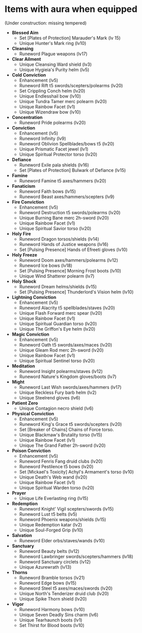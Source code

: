 # Items with aura when equipped

(Under construction: missing tempered)

- **Blessed Aim**
  - Set [Plates of Protection] Marauder's Mark (lv 15)
  - Unique Hunter's Mark ring (lv10)
- **Cleansing**
  - Runeword Plague weapons (lv17)
- **Clear Ailment**
  - Unique Cleansing Ward shield (lv3)
  - Unique Hygieia's Purity helm (lv5)
- **Cold Conviction**
  - Enhancement (lv5)
  - Runeword Rift t5 swords/scepters/polearms (lv20)
  - Set Crippling Conch helm (lv20)
  - Unique Endlesshail bow (lv10)
  - Unique Tundra Tamer merc polearm (lv20)
  - Unique Rainbow Facet (lv1)
  - Unique Wizendraw bow (lv10)
- **Concentration**
  - Runeword Pride polearms (lv20)
- **Conviction**
  - Enhancement (lv5)
  - Runeword Infinity (lv9)
  - Runeword Oblivion Spellblades/bows t5 (lv20)
  - Unique Prismatic Facet jewel (lv1)
  - Unique Spiritual Protector torso (lv20)
- **Defiance**
  - Runeword Exile pala shields (lv16)
  - Set [Plates of Protection] Bulwark of Defiance (lv15)
- **Famine**
  - Runeword Famine t5 axes/hammers (lv20)
- **Fanaticism**
  - Runeword Faith bows (lv15)
  - Runeword Beast axes/hammers/scepters (lv9)
- **Fire Conviction**
  - Enhancement (lv5)
  - Runeword Destruction t5 swords/polearms (lv20)
  - Unique Burning Bane merc 2h-sword (lv20)
  - Unique Rainbow Facet (lv1)
  - Unique Spiritual Savior torso (lv20)
- **Holy Fire**
  - Runeword Dragon torsos/shields (lv14)
  - Runeword Hands of Justice weapons (lv16)
  - Set [Pulsing Presence] Hands of Efreeti gloves (lv10)
- **Holy Freeze**
  - Runeword Doom axes/hammers/polearms (lv12)
  - Runeword Ice bows (lv18)
  - Set [Pulsing Presence] Morning Frost boots (lv10)
  - Unique Wind Shatterer polearm (lv7)
- **Holy Shock**
  - Runeword Dream helms/shields (lv15)
  - Set [Pulsing Presence] Thunderlord's Vision helm (lv10)
- **Lightning Conviction**
  - Enhancement (lv5)
  - Runeword Alacrity t5 spellblades/staves (lv20)
  - Unique Flash Forward merc spear (lv20)
  - Unique Rainbow Facet (lv1)
  - Unique Spiritual Guardian torso (lv20)
  - Unique The Griffon's Eye helm (lv20)
- **Magic Conviction**
  - Enhancement (lv5)
  - Runeword Oath t5 swords/axes/maces (lv20)
  - Unique Gleam Rod merc 2h-sword (lv20)
  - Unique Rainbow Facet (lv1)
  - Unique Spiritual Sentinel torso (lv20)
- **Meditation**
  - Runeword Insight polearms/staves (lv12)
  - Runeword Nature's Kingdom gloves/boots (lv7)
- **Might**
  - Runeword Last Wish swords/axes/hammers (lv17)
  - Unique Reckless Fury barb helm (lv2)
  - Unique Steelrend gloves (lv6)
- **Patient Zero**
  - Unique Contagion necro shield (lv6)
- **Physical Conviction**
  - Enhancement (lv5)
  - Runeword King's Grace t5 swords/scepters (lv20)
  - Set [Breaker of Chains] Chains of Force torso.
  - Unique Blackmaw's Brutality torso (lv15)
  - Unique Rainbow Facet (lv1)
  - Unique The Grand Father 2h-sword (lv20)
- **Poison Conviction**
  - Enhancement (lv5)
  - Runeword Fenris Fang druid clubs (lv20)
  - Runeword Pestilence t5 bows (lv20)
  - Set [Mickael's Toxicity] Achyl's Armament's torso (lv10)
  - Unique Death's Web wand (lv20)
  - Unique Rainbow Facet (lv1)
  - Unique Spiritual Warden torso (lv20)
- **Prayer**
  - Unique Life Everlasting ring (lv15)
- **Redemption**
  - Runeword Knight' Vigil scepters/swords (lv15)
  - Runeword Lust t5 belts (lv5)
  - Runeword Phoenix weapons/shields (lv15)
  - Unique Redemption katar (lv2)
  - Unique Soul-Forged Grip (lv10)
- **Salvation**
  - Runeword Elder orbs/staves/wands (lv10)
- **Sanctuary**
  - Runeword Beauty belts (lv12)
  - Runeword Lawbringer swords/scepters/hammers (lv18)
  - Runeword Sanctuary circlets (lv12)
  - Unique Azurewrath (lv13)
- **Thorns**
  - Runeword Bramble torsos (lv21)
  - Runeword Edge bows (lv15)
  - Runeword Steel t5 axes/maces/swords (lv20)
  - Unique North's Tenderizer druid club (lv20)
  - Unique Spike Thorn shield (lv20)
- **Vigor**
  - Runeword Harmony bows (lv10)
  - Unique Seven Deadly Sins charm (lv6)
  - Unique Tearhaunch boots (lv1)
  - Set Thirst for Blood boots (lv10)